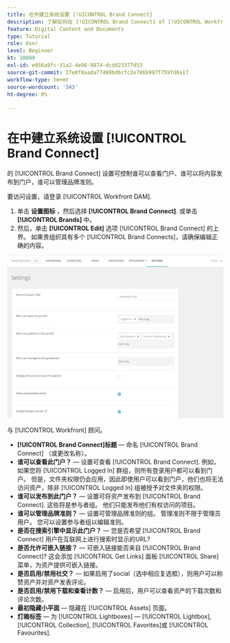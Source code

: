 ```yaml
---
title: 在中建立系统设置 [!UICONTROL Brand Connect]
description: 了解如何在 [!UICONTROL Brand Connect] of [!UICONTROL Workfront DAM].
feature: Digital Content and Documents
type: Tutorial
role: User
level: Beginner
kt: 10089
exl-id: e056a9fc-31a2-4e96-9874-dcdd23377d53
source-git-commit: 27e8f0aada77488bd6cfc2e786b997f759fd0a17
workflow-type: tm+mt
source-wordcount: '343'
ht-degree: 0%

---
```


# 在中建立系统设置 [!UICONTROL Brand Connect]

的 [!UICONTROL Brand Connect] 设置可控制谁可以查看门户、谁可以将内容发布到门户，谁可以管理品牌准则。

要访问设置，请登录 [!UICONTROL Workfront DAM].

1. 单击 **设置图标** ，然后选择 **[!UICONTROL Brand Connect]**. 或单击 **[!UICONTROL Brands]** 中。
1. 然后，单击 **[!UICONTROL Edit]** 选项 [!UICONTROL Brand Connect] 的上界。 如果贵组织具有多个 [!UICONTROL Brand Connects]，请确保编辑正确的内容。

![Brand Connect设置面板的屏幕截图](assets/01-brand-portal-settings.png)

与 [!UICONTROL Workfront] 顾问。

* **[!UICONTROL Brand Connect]标题** — 命名 [!UICONTROL Brand Connect] （或更改名称）。
* **谁可以查看此门户？** — 设置可查看 [!UICONTROL Brand Connect]. 例如，如果您将 [!UICONTROL Logged In] 群组，则所有登录用户都可以看到门户。 但是，文件夹权限仍会应用，因此即使用户可以看到门户，他们也将无法访问资产，除非 [!UICONTROL Logged In] 组被授予对文件夹的权限。
* **谁可以发布到此门户？** — 设置可将资产发布到 [!UICONTROL Brand Connect]. 这些将是参与者组。 他们只能发布他们有权访问的项目。
* **谁可以管理品牌准则？** — 设置可管理品牌准则的组。 管理准则不限于管理员用户。 您可以设置参与者组以编辑准则。
* **是否在搜索引擎中显示此门户？** — 您是否希望 [!UICONTROL Brand Connect] 用户在互联网上进行搜索时显示的URL?
* **是否允许可嵌入链接？** — 可嵌入链接能否来自 [!UICONTROL Brand Connect]? 这会添加 [!UICONTROL Get Links] 面板 [!UICONTROL Share] 菜单，为资产提供可嵌入链接。
* **是否启用/禁用社交？** — 如果启用了social（选中相应复选框），则用户可以称赞资产并对资产发表评论。
* **是否启用/禁用下载和查看计数？** — 启用后，用户可以查看资产的下载次数和评论次数。
* **最初隐藏小平面** — 隐藏在 [!UICONTROL Assets] 页面。
* **灯箱标签** — 为 [!UICONTROL Lightboxes] — [!UICONTROL Lightbox], [!UICONTROL Collection], [!UICONTROL Favorites]或 [!UICONTROL Favourites].
